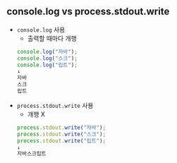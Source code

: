 ## console.log vs process.stdout.write 
- `console.log` 사용
  - 출력할 때마다 개행 <br>
  ``` jsx
  console.log("자바");
  console.log("스크");
  console.log("립트");
  ↓
  자바
  스크
  립트
  ```
- `process.stdout.write` 사용
  - 개행 X
  ``` jsx
  process.stdout.write("자바");
  process.stdout.write("스크");
  process.stdout.write("립트");
  ↓
  자바스크립트
  ```

